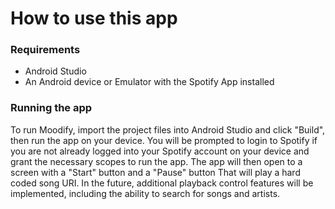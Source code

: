# How to use this app

### Requirements
+ Android Studio
+ An Android device or Emulator with the Spotify App installed

### Running the app
To run Moodify, import the project files into Android Studio and click "Build", then run the app on your device.
You will be prompted to login to Spotify if you are not already logged into your Spotify account on your device
and grant the necessary scopes to run the app. The app will then open to a screen with a "Start" button and a
"Pause" button That will play a hard coded song URI. In the future, additional playback control features will be
implemented, including the ability to search for songs and artists.


